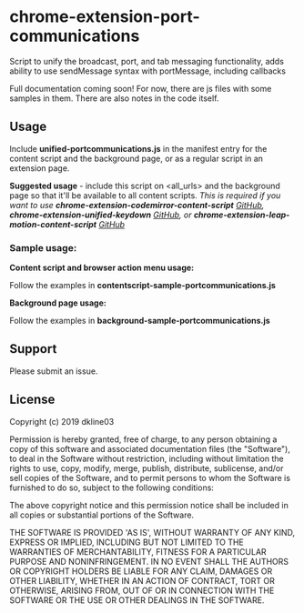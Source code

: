 # chrome-extension-port-communications
Script to unify the broadcast, port, and tab messaging functionality, adds ability to use sendMessage syntax with portMessage, including callbacks

Full documentation coming soon! For now, there are js files with some samples in them. There are also notes in the code itself.

## Usage

Include **unified-portcommunications.js** in the manifest entry for the content script and the background page, or as a regular script in an extension page.

**Suggested usage** - include this script on <all_urls> and the background page so that it'll be available to all content scripts. _This is required if you want to use **chrome-extension-codemirror-content-script** [GitHub](https://github.com/dkline03/chrome-extension-codemirror-content-script), **chrome-extension-unified-keydown** [GitHub](https://github.com/dkline03/chrome-extension-unified-keydown), or **chrome-extension-leap-motion-content-script** [GitHub](https://github.com/dkline03/chrome-extension-leap-motion-content-script)_

### Sample usage:

**Content script and browser action menu usage:**

Follow the examples in **contentscript-sample-portcommunications.js**


**Background page usage:**

Follow the examples in **background-sample-portcommunications.js**

## Support

Please submit an issue.


## License

Copyright (c) 2019 dkline03

Permission is hereby granted, free of charge, to any person obtaining a copy of this software and associated documentation files (the "Software"), to deal in the Software without restriction, including without limitation the rights to use, copy, modify, merge, publish, distribute, sublicense, and/or sell copies of the Software, and to permit persons to whom the Software is furnished to do so, subject to the following conditions:

The above copyright notice and this permission notice shall be included in all copies or substantial portions of the Software.

THE SOFTWARE IS PROVIDED 'AS IS', WITHOUT WARRANTY OF ANY KIND, EXPRESS OR IMPLIED, INCLUDING BUT NOT LIMITED TO THE WARRANTIES OF MERCHANTABILITY, FITNESS FOR A PARTICULAR PURPOSE AND NONINFRINGEMENT. IN NO EVENT SHALL THE AUTHORS OR COPYRIGHT HOLDERS BE LIABLE FOR ANY CLAIM, DAMAGES OR OTHER LIABILITY, WHETHER IN AN ACTION OF CONTRACT, TORT OR OTHERWISE, ARISING FROM, OUT OF OR IN CONNECTION WITH THE SOFTWARE OR THE USE OR OTHER DEALINGS IN THE SOFTWARE.
